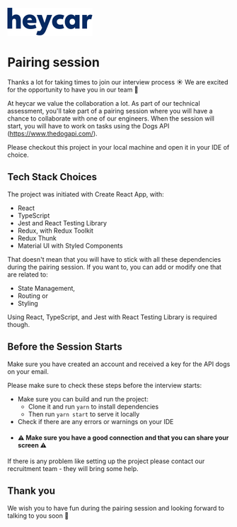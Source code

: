 ![heycar](assets/heycar-logo.png)

# Pairing session

Thanks a lot for taking times to join our interview process ☀️
We are excited for the opportunity to have you in our team 🚀

At heycar we value the collaboration a lot.
As part of our technical assessment, you'll take part of a pairing session where you will have a chance to collaborate with one of our engineers.
When the session will start, you will have to work on tasks using the Dogs API (https://www.thedogapi.com/).

Please checkout this project in your local machine and open it in your IDE of choice.

## Tech Stack Choices

The project was initiated with Create React App, with:

- React
- TypeScript
- Jest and React Testing Library
- Redux, with Redux Toolkit
- Redux Thunk
- Material UI with Styled Components

That doesn't mean that you will have to stick with all these dependencies during the pairing
session. If you want to, you can add or modify one that are related to:

- State Management,
- Routing or
- Styling

Using React, TypeScript, and Jest with React Testing Library is required though.

## Before the Session Starts

Make sure you have created an account and received a key for the API dogs on your email.

Please make sure to check these steps before the interview starts:

- Make sure you can build and run the project:
  - Clone it and run `yarn` to install dependencies
  - Then run `yarn start` to serve it locally
- Check if there are any errors or warnings on your IDE
- #### ⚠️ Make sure you have a good connection and that you can share your screen ⚠️ 

If there is any problem like setting up the project please contact our recruitment team - they will bring some help.

##  Thank you

We wish you to have fun during the pairing session and looking forward to talking to you soon 🎉
